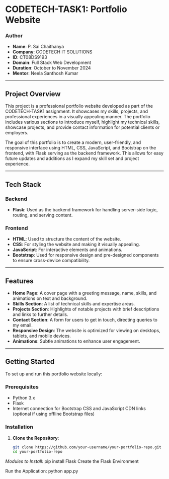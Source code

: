 # CODETECH-TASK1: Portfolio Website

### Author
- **Name**: P. Sai Chaithanya
- **Company**: CODETECH IT SOLUTIONS
- **ID**: CT08DS9193
- **Domain**: Full Stack Web Development
- **Duration**: October to November 2024
- **Mentor**: Neela Santhosh Kumar

---

## Project Overview

This project is a professional portfolio website developed as part of the CODETECH-TASK1 assignment. It showcases my skills, projects, and professional experiences in a visually appealing manner. The portfolio includes various sections to introduce myself, highlight my technical skills, showcase projects, and provide contact information for potential clients or employers.

The goal of this portfolio is to create a modern, user-friendly, and responsive interface using HTML, CSS, JavaScript, and Bootstrap on the frontend, with Flask serving as the backend framework. This allows for easy future updates and additions as I expand my skill set and project experience.

---

## Tech Stack

### Backend
- **Flask**: Used as the backend framework for handling server-side logic, routing, and serving content.

### Frontend
- **HTML**: Used to structure the content of the website.
- **CSS**: For styling the website and making it visually appealing.
- **JavaScript**: For interactive elements and animations.
- **Bootstrap**: Used for responsive design and pre-designed components to ensure cross-device compatibility.

---

## Features

- **Home Page**: A cover page with a greeting message, name, skills, and animations on text and background.
- **Skills Section**: A list of technical skills and expertise areas.
- **Projects Section**: Highlights of notable projects with brief descriptions and links to further details.
- **Contact Section**: A form for users to get in touch, directing queries to my email.
- **Responsive Design**: The website is optimized for viewing on desktops, tablets, and mobile devices.
- **Animations**: Subtle animations to enhance user engagement.

---

## Getting Started

To set up and run this portfolio website locally:

### Prerequisites

- Python 3.x
- Flask
- Internet connection for Bootstrap CSS and JavaScript CDN links (optional if using offline Bootstrap files)

### Installation

1. **Clone the Repository**:
   ```bash
   git clone https://github.com/your-username/your-portfolio-repo.git
   cd your-portfolio-repo

*Modules to Install:*
pip install Flask
Create the Flask Environment

Run the Application:
python app.py


